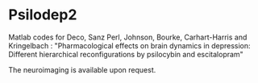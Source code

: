# Psilodep2

Matlab codes for Deco, Sanz Perl, Johnson, Bourke, Carhart-Harris and Kringelbach : "Pharmacological effects on brain dynamics in depression: Different hierarchical reconfigurations by psilocybin and escitalopram"

The neuroimaging is available upon request.

